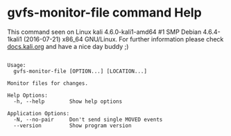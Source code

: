 # gvfs-monitor-file command Help
 
 This command seen on Linux kali 4.6.0-kali1-amd64 #1 SMP Debian 4.6.4-1kali1 (2016-07-21) x86_64 GNU/Linux. For further information please check [docs.kali.org](docs.kali.org) and have a nice day buddy ;) 

~~~

Usage:
  gvfs-monitor-file [OPTION...] [LOCATION...]

Monitor files for changes.

Help Options:
  -h, --help        Show help options

Application Options:
  -N, --no-pair     Don't send single MOVED events
  --version         Show program version


~~~
